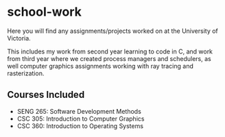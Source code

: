 # school-work
Here you will find any assignments/projects worked on at the University of Victoria.

This includes my work from second year learning to code in C, and work from third year where we created process managers and schedulers, as well computer graphics assignments working with ray tracing and rasterization.

## Courses Included
* SENG 265: Software Development Methods
* CSC 305: Introduction to Computer Graphics
* CSC 360: Introduction to Operating Systems
